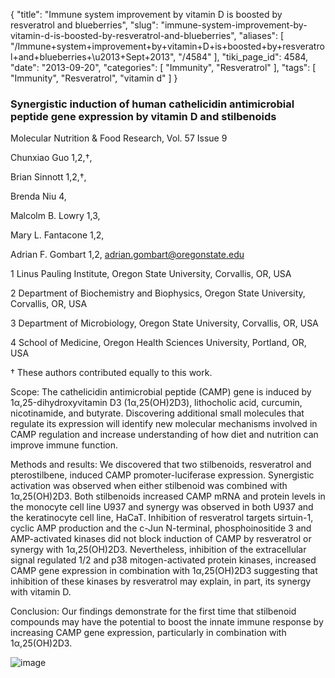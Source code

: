 {
    "title": "Immune system improvement by vitamin D is boosted by resveratrol and blueberries",
    "slug": "immune-system-improvement-by-vitamin-d-is-boosted-by-resveratrol-and-blueberries",
    "aliases": [
        "/Immune+system+improvement+by+vitamin+D+is+boosted+by+resveratrol+and+blueberries+\u2013+Sept+2013",
        "/4584"
    ],
    "tiki_page_id": 4584,
    "date": "2013-09-20",
    "categories": [
        "Immunity",
        "Resveratrol"
    ],
    "tags": [
        "Immunity",
        "Resveratrol",
        "vitamin d"
    ]
}


### Synergistic induction of human cathelicidin antimicrobial peptide gene expression by vitamin D and stilbenoids

Molecular Nutrition & Food Research, Vol. 57 Issue 9

Chunxiao Guo 1,2,†,

Brian Sinnott 1,2,†,

Brenda Niu 4,

Malcolm B. Lowry 1,3,

Mary L. Fantacone 1,2,

Adrian F. Gombart 1,2, adrian.gombart@oregonstate.edu

1     Linus Pauling Institute, Oregon State University, Corvallis, OR, USA

2     Department of Biochemistry and Biophysics, Oregon State University, Corvallis, OR, USA

3     Department of Microbiology, Oregon State University, Corvallis, OR, USA

4     School of Medicine, Oregon Health Sciences University, Portland, OR, USA

†     These authors contributed equally to this work.

Scope: The cathelicidin antimicrobial peptide (CAMP) gene is induced by 1α,25-dihydroxyvitamin D3 (1α,25(OH)2D3), lithocholic acid, curcumin, nicotinamide, and butyrate. Discovering additional small molecules that regulate its expression will identify new molecular mechanisms involved in CAMP regulation and increase understanding of how diet and nutrition can improve immune function.

Methods and results: We discovered that two stilbenoids, resveratrol and pterostilbene, induced CAMP promoter-luciferase expression. Synergistic activation was observed when either stilbenoid was combined with 1α,25(OH)2D3. Both stilbenoids increased CAMP mRNA and protein levels in the monocyte cell line U937 and synergy was observed in both U937 and the keratinocyte cell line, HaCaT. Inhibition of resveratrol targets sirtuin-1, cyclic AMP production and the c-Jun N-terminal, phosphoinositide 3 and AMP-activated kinases did not block induction of CAMP by resveratrol or synergy with 1α,25(OH)2D3. Nevertheless, inhibition of the extracellular signal regulated 1/2 and p38 mitogen-activated protein kinases, increased CAMP gene expression in combination with 1α,25(OH)2D3 suggesting that inhibition of these kinases by resveratrol may explain, in part, its synergy with vitamin D.

Conclusion: Our findings demonstrate for the first time that stilbenoid compounds may have the potential to boost the innate immune response by increasing CAMP gene expression, particularly in combination with 1α,25(OH)2D3.

<img src="https://d1bk1kqxc0sym.cloudfront.net/attachments/jpeg/vit-d-and-resveratrol.jpg" alt="image">